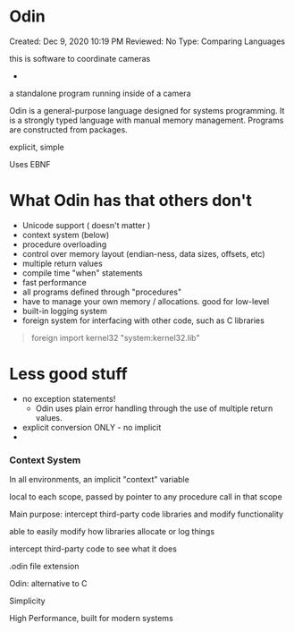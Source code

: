 # Odin

Created: Dec 9, 2020 10:19 PM
Reviewed: No
Type: Comparing Languages

this is software to coordinate cameras

+

a standalone program running inside of a camera

Odin is a general-purpose language designed for systems programming. It is a strongly typed language with manual memory management. Programs are constructed from packages.

explicit, simple

Uses EBNF

# What Odin has that others don't

- Unicode support ( doesn't matter )
- context system (below)
- procedure overloading
- control over memory layout (endian-ness, data sizes, offsets, etc)
- multiple return values
- compile time "when" statements
- fast performance
- all programs defined through "procedures"
- have to manage your own memory / allocations. good for low-level
- built-in logging system
- foreign system for interfacing with other code, such as C libraries

> foreign import kernel32 "system:kernel32.lib"

# Less good stuff

- no exception statements!
    - Odin uses plain error handling through the use of multiple return values.
- explicit conversion ONLY - no implicit
- 

### Context System

In all environments, an implicit "context" variable

local to each scope, passed by pointer to any procedure call in that scope

Main purpose: intercept third-party code libraries and modify functionality

able to easily modify how libraries allocate or log things

intercept third-party code to see what it does

.odin file extension

Odin: alternative to C

Simplicity

High Performance, built for modern systems